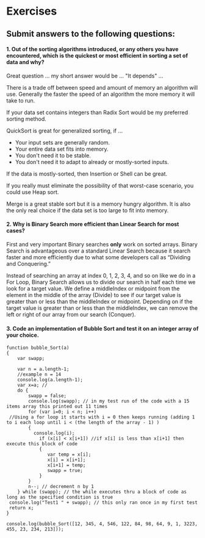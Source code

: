 # **Exercises**
## **Submit answers to the following questions:**

#### **1. Out of the sorting algorithms introduced, or any others you have encountered, which is the quickest or most efficient in sorting a set of data and why?**

Great question ... my short answer would be ... "It depends" ... 

There is a trade off between speed and amount of memory an algorithm will use. Generally the faster the speed of an algorithm the more memory it will take to run.


If your data set contains integers than Radix Sort would be my preferred sorting method.

QuickSort is great for generalized sorting, if …
* Your input sets are generally random.
* Your entire data set fits into memory. 
* You don't need it to be stable.
* You don't need it to adapt to already or mostly-sorted inputs.

If the data is mostly-sorted, then Insertion or Shell can be great.

If you really must eliminate the possibility of that worst-case scenario, you could use Heap sort.

Merge is a great stable sort but it is a memory hungry algorithm. It is also the only real choice if the data set is too large to fit into memory.

#### **2. Why is Binary Search more efficient than Linear Search for most cases?**

First and very important Binary searches **only** work on sorted arrays.
Binary Search is advantageous over a standard Linear Search because it search faster and more efficiently due to what some developers call as “Dividing and Conquering.”

Instead of searching an array at index 0, 1, 2, 3, 4, and so on like we do in a For Loop, Binary Search allows us to divide our search in half each time we look for a target value. We define a middleIndex or midpoint from the element in the middle of the array (Divide) to see if our target value is greater than or less than the middleIndex or midpoint. Depending on if the target value is greater than or less than the middleIndex, we can remove the left or right of our array from our search (Conquer).

#### **3. Code an implementation of Bubble Sort and test it on an integer array of your choice.**

```
function bubble_Sort(a)
{
    var swapp;
    
    var n = a.length-1;
    //example n = 14
    console.log(a.length-1);
    var x=a; // 
    do {
        swapp = false;
        console.log(swapp); // in my test run of the code with a 15 items array this printed out 11 times
        for (var i=0; i < n; i++)
 //Using a for loop it starts with i = 0 then keeps running (adding 1 to i each loop until i < (the length of the array - 1) )         
        {
          console.log(i);
            if (x[i] < x[i+1]) //if x[i] is less than x[i+1] then execute this block of code
            {
               var temp = x[i];
               x[i] = x[i+1];
               x[i+1] = temp;
               swapp = true;
            }
        }
        n--; // decrement n by 1
    } while (swapp); // the while executes thru a block of code as long as the specified condition is true
 console.log("Test1 " + swapp); // this only ran once in my first test
 return x; 
}

console.log(bubble_Sort([12, 345, 4, 546, 122, 84, 98, 64, 9, 1, 3223, 455, 23, 234, 213]));
```


